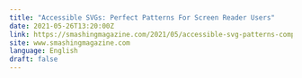 ```yaml
---
title: "Accessible SVGs: Perfect Patterns For Screen Reader Users"
date: 2021-05-26T13:20:00Z
link: https://smashingmagazine.com/2021/05/accessible-svg-patterns-comparison/?utm_medium=RSS&utm_source=news.12bit.vn
site: www.smashingmagazine.com
language: English
draft: false
---
```

